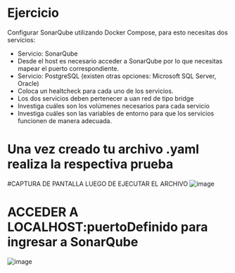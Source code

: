 # Ejercicio
Configurar SonarQube utilizando Docker Compose, para esto necesitas dos servicios:
- Servicio: SonarQube
- Desde el host es necesario acceder a SonarQube por lo que necesitas mapear el puerto correspondiente.
- Servicio: PostgreSQL (existen otras opciones: Microsoft SQL Server, Oracle)
- Coloca un healtcheck para cada uno de los servicios.
- Los dos servicios deben pertenecer a uan red de tipo bridge
- Investiga cuáles son los volúmenes necesarios para cada servicio
- Investiga cuáles son las variables de entorno para que los servicios funcionen de manera adecuada.
  
# Una vez creado tu archivo .yaml realiza la respectiva prueba 

#CAPTURA DE PANTALLA LUEGO DE EJECUTAR EL ARCHIVO
![image](https://github.com/kelly-sangoluisa/2024A-ISWD633-Practica5/assets/94008979/847873a0-b31e-47c5-915f-3fcb9a0eb091)

# ACCEDER A LOCALHOST:puertoDefinido para ingresar a SonarQube
![image](https://github.com/kelly-sangoluisa/2024A-ISWD633-Practica5/assets/94008979/0aad0c30-9933-45b4-bc5d-bfa0c1efc653)
